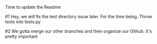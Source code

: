 Time to update the Readme

#1 Hey, we will fix the test directory issue later. For the time being. Throw tests into tests.py

#2 We gotta merge our other branches and then organize our Github. It's pretty important